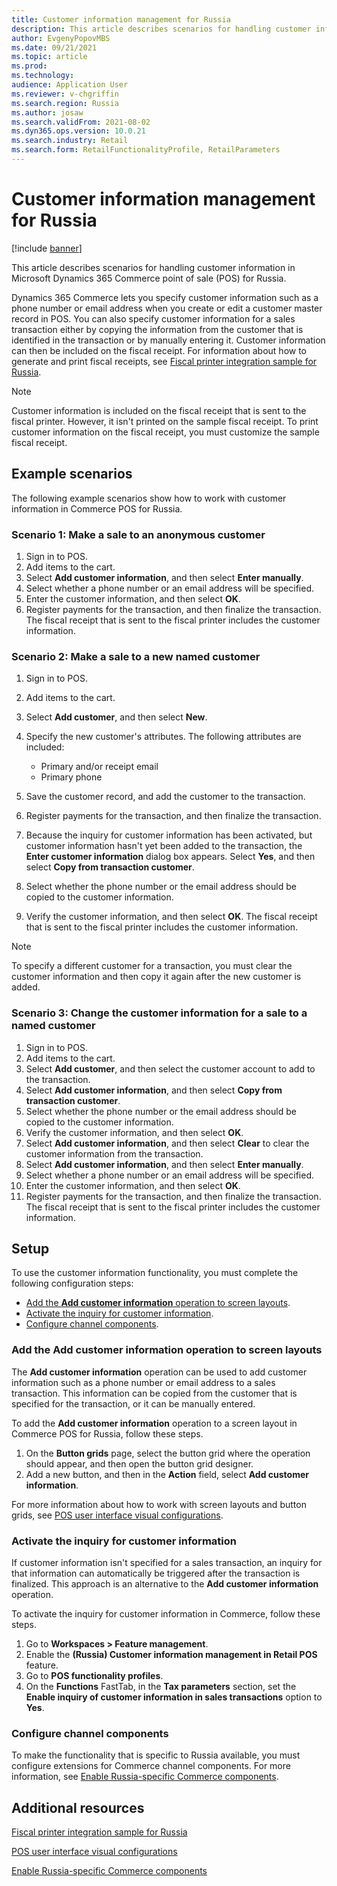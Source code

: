```yaml
---
title: Customer information management for Russia
description: This article describes scenarios for handling customer information in Microsoft Dynamics 365 Commerce point of sale (POS) for Russia.
author: EvgenyPopovMBS
ms.date: 09/21/2021
ms.topic: article
ms.prod: 
ms.technology: 
audience: Application User
ms.reviewer: v-chgriffin
ms.search.region: Russia
ms.author: josaw
ms.search.validFrom: 2021-08-02
ms.dyn365.ops.version: 10.0.21
ms.search.industry: Retail
ms.search.form: RetailFunctionalityProfile, RetailParameters
---
```

# Customer information management for Russia

[!include [banner](../includes/banner.md)]

This article describes scenarios for handling customer information in Microsoft Dynamics 365 Commerce point of sale (POS) for Russia.

Dynamics 365 Commerce lets you specify customer information such as a phone number or email address when you create or edit a customer master record in POS. You can also specify customer information for a sales transaction either by copying the information from the customer that is identified in the transaction or by manually entering it. Customer information can then be included on the fiscal receipt. For information about how to generate and print fiscal receipts, see [Fiscal printer integration sample for Russia](rus-fpi-sample.md).

> [!NOTE]
> Customer information is included on the fiscal receipt that is sent to the fiscal printer. However, it isn't printed on the sample fiscal receipt. To print customer information on the fiscal receipt, you must customize the sample fiscal receipt.

## Example scenarios

The following example scenarios show how to work with customer information in Commerce POS for Russia.

### Scenario 1: Make a sale to an anonymous customer

1. Sign in to POS.
1. Add items to the cart.
1. Select **Add customer information**, and then select **Enter manually**.
1. Select whether a phone number or an email address will be specified.
1. Enter the customer information, and then select **OK**.
1. Register payments for the transaction, and then finalize the transaction. The fiscal receipt that is sent to the fiscal printer includes the customer information.

### Scenario 2: Make a sale to a new named customer

1. Sign in to POS.
1. Add items to the cart.
1. Select **Add customer**, and then select **New**.
1. Specify the new customer's attributes. The following attributes are included:

    - Primary and/or receipt email
    - Primary phone

1. Save the customer record, and add the customer to the transaction.
1. Register payments for the transaction, and then finalize the transaction.
1. Because the inquiry for customer information has been activated, but customer information hasn't yet been added to the transaction, the **Enter customer information** dialog box appears. Select **Yes**, and then select **Copy from transaction customer**.
1. Select whether the phone number or the email address should be copied to the customer information.
1. Verify the customer information, and then select **OK**. The fiscal receipt that is sent to the fiscal printer includes the customer information.

> [!NOTE]
> To specify a different customer for a transaction, you must clear the customer information and then copy it again after the new customer is added.

### Scenario 3: Change the customer information for a sale to a named customer

1. Sign in to POS.
1. Add items to the cart.
1. Select **Add customer**, and then select the customer account to add to the transaction.
1. Select **Add customer information**, and then select **Copy from transaction customer**.
1. Select whether the phone number or the email address should be copied to the customer information.
1. Verify the customer information, and then select **OK**.
1. Select **Add customer information**, and then select **Clear** to clear the customer information from the transaction.
1. Select **Add customer information**, and then select **Enter manually**.
1. Select whether a phone number or an email address will be specified.
1. Enter the customer information, and then select **OK**.
1. Register payments for the transaction, and then finalize the transaction. The fiscal receipt that is sent to the fiscal printer includes the customer information.

## Setup

To use the customer information functionality, you must complete the following configuration steps:

- [Add the **Add customer information** operation to screen layouts](#add-the-add-customer-information-operation-to-screen-layouts).
- [Activate the inquiry for customer information](#activate-the-inquiry-for-customer-information).
- [Configure channel components](#configure-channel-components).

### Add the Add customer information operation to screen layouts

The **Add customer information** operation can be used to add customer information such as a phone number or email address to a sales transaction. This information can be copied from the customer that is specified for the transaction, or it can be manually entered.

To add the **Add customer information** operation to a screen layout in Commerce POS for Russia, follow these steps.

1. On the **Button grids** page, select the button grid where the operation should appear, and then open the button grid designer.
1. Add a new button, and then in the **Action** field, select **Add customer information**. 

For more information about how to work with screen layouts and button grids, see [POS user interface visual configurations](../pos-screen-layouts.md).

### Activate the inquiry for customer information

If customer information isn't specified for a sales transaction, an inquiry for that information can automatically be triggered after the transaction is finalized. This approach is an alternative to the **Add customer information** operation.

To activate the inquiry for customer information in Commerce, follow these steps.

1. Go to **Workspaces \> Feature management**.
1. Enable the **(Russia) Customer information management in Retail POS** feature.
1. Go to **POS functionality profiles**.
1. On the **Functions** FastTab, in the **Tax parameters** section, set the **Enable inquiry of customer information in sales transactions** option to **Yes**.

### Configure channel components

To make the functionality that is specific to Russia available, you must configure extensions for Commerce channel components. For more information, see [Enable Russia-specific Commerce components](./rus-commerce-setup.md#enable-russia-specific-commerce-components).

## Additional resources

[Fiscal printer integration sample for Russia](rus-fpi-sample.md)

[POS user interface visual configurations](../pos-screen-layouts.md)

[Enable Russia-specific Commerce components](./rus-commerce-setup.md#enable-russia-specific-commerce-components)
